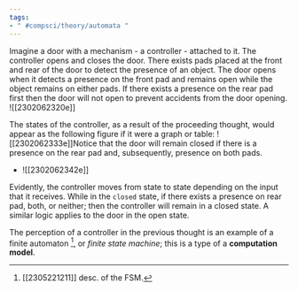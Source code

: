 ```yaml
---
tags:
- " #compsci/theory/automata "
---
```


Imagine a door with a mechanism - a controller - attached to it. The controller opens and closes the door. There exists pads placed at the front and rear of the door to detect the presence of an object. The door opens when it detects a presence on the front pad and remains open while the object remains on either pads. If there exists a presence on the rear pad first then the door will not open to prevent accidents from the door opening. ![[2302062320e]]

The states of the controller, as a result of the proceeding thought, would appear as the following figure if it were a graph or table: ![[2302062333e]]Notice that the door will remain closed if there is a presence on the rear pad and, subsequently, presence on both pads.
- ![[2302062342e]]

Evidently, the controller moves from state to state depending on the input that it receives. While in the `closed` state, if there exists a presence on rear pad, both, or neither; then the controller will remain in a closed state. A similar logic applies to the door in the open state.

The perception of a controller in the previous thought is an example of a finite automaton [^1], or *finite state machine*; this is a type of a **computation model**.

[^1]: [[2305221211]] desc. of the FSM.